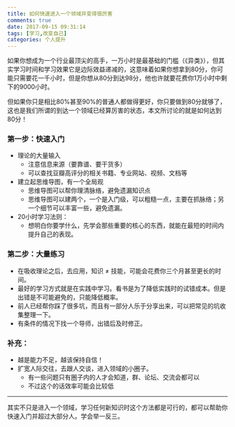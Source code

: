 ```yaml
---
title: 如何快速进入一个领域并变得很厉害
comments: true
date: 2017-09-15 09:31:14
tags: [学习,改变自己]
categories: 个人提升
---
```

如果你想成为一个行业最顶尖的高手，一万小时是最基础的门槛（《异类》），但其实学习时间和学习效果它是边际效益递减的，这意味着如果你想拿到80分，你可能只需要花一千小时，但是你想从80分到达98分，他也许就要花费你1万小时中剩下的9000小时。

<!-- more -->

但如果你只是相比80%甚至90%的普通人都做得更好，你只要做到80分就够了，这也是我们所谓的到达一个领域已经算厉害的状态，本文所讨论的就是如何达到80分！

### 第一步：快速入门

- 理论的大量输入
  - 注意信息来源（要靠谱、要干货多）
  - 可以查找豆瓣高评分的相关书籍、专业网站、视频、文档等
- 建立起思维导图，有一个全局观
  - 思维导图可以帮你理清脉络，避免遗漏知识点
  - 思维导图可以建两个，一个是入门级，可以粗糙一点，主要在抓脉络；另一个细节可以丰富一些，避免遗漏。
- 20小时学习法则：
  - 想明白你要学什么，先学会那些重要的核心的东西，就能在最短的时间内提升自己的表现。

### 第二步：大量练习

- 在吸收理论之后，去应用，知识 ≠ 技能，可能会花费你三个月甚至更长的时间。
- 最好的学习方式就是在实践中学习。看书是为了降低实践时的试错成本。但是出错是不可能避免的，只能降低概率。
- 前人已经帮你踩了很多坑，而且有一部分人乐于分享出来，可以把常见的坑收集整理一下。
- 有条件的情况下找一个导师，出错后及时修正。

### 补充：

- 越是能力不足，越该保持自信！
- 扩宽人际交往，去跟人交谈，进入领域的小圈子。
  - 有一些问题只有圈子内的人才会知道，群、论坛、交流会都可以
  - 不过这个的话效率可能会比较低

------------

其实不只是进入一个领域，学习任何新知识时这个方法都是可行的，都可以帮助你快速入门并超过大部分人。学会举一反三。
